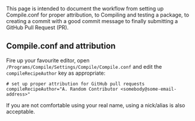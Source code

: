 This page is intended to document the workflow from setting up Compile.conf for proper attribution, to Compiling and testing a package, to creating a commit with a good commit message to finally submitting a GitHub Pull Request (PR).

## Compile.conf and attribution

Fire up your favourite editor, open `/Programs/Compile/Settings/Compile/Compile.conf` and edit the `compileRecipeAuthor` key as appropriate:

```
# set up proper attribution for GitHub pull requests
compileRecipeAuthor="A. Random Contributor <somebody@some-email-address>"
```

If you are not comfortable using your real name, using a nick/alias is also acceptable.

##